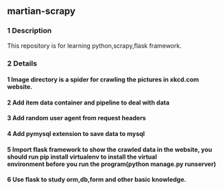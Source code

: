 ## martian-scrapy
### 1 Description
This repository is for learning python,scrapy,flask framework.<br>
### 2 Details
#### 1 Image directory is a spider for crawling the pictures in xkcd.com website.
#### 2 Add item data container and pipeline to deal with data
#### 3 Add random user agent from request headers
#### 4 Add pymysql extension to save data to mysql 
#### 5 Import flask framework to show the crawled data in the website, you should run pip install virtualenv to install the virtual<br>environment before you run the program(python manage.py runserver) 
#### 6 Use flask to study orm,db,form and other basic knowledge.
